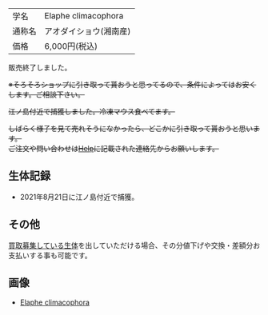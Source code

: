 ---
---

|||
|:-|:-|
| 学名 | Elaphe climacophora |
| 通称名 | アオダイショウ(湘南産) |
| 価格 | 6,000円(税込) |

販売終了しました。

~~※そろそろショップに引き取って貰おうと思ってるので、条件によってはお安くします。ご相談下さい。~~

~~江ノ島付近で捕獲しました。冷凍マウス食べてます。~~

~~しばらく様子を見て売れそうになかったら、どこかに引き取って貰おうと思います。~~  
~~ご注文や問い合わせは[Help](https://ikimonooki.com/help/)に記載された連絡先からお願いします。~~

## 生体記録

* 2021年8月21日に江ノ島付近で捕獲。

## その他

[買取募集している生体](/shopping/purchase-price-list)を出していただける場合、その分値下げや交換・差額分お支払いする事も可能です。

## 画像

* [Elaphe climacophora]({{site.baseurl}}/assets/img/shopping/creatures/elaphe_climacophora/1/1.jpeg)
